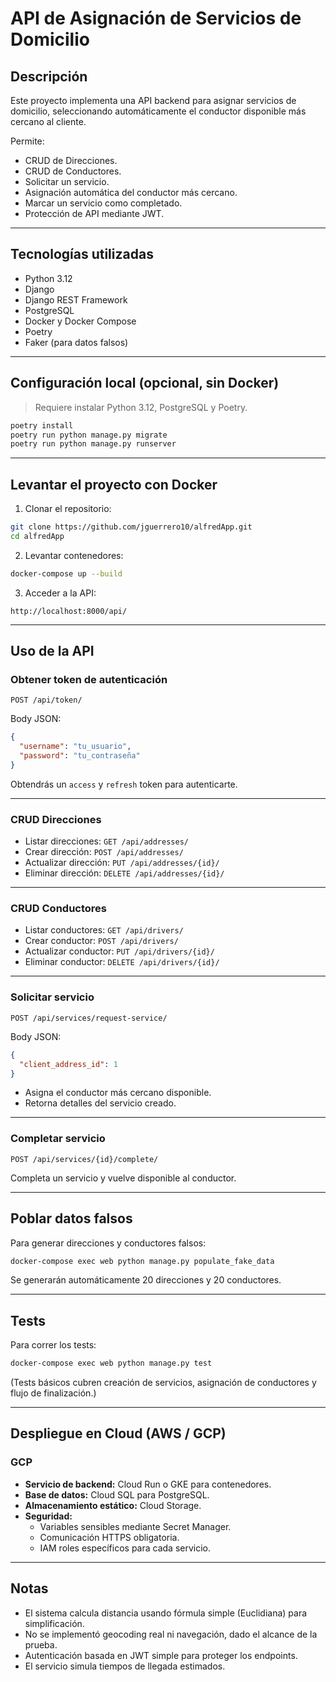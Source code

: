 # API de Asignación de Servicios de Domicilio

## Descripción

Este proyecto implementa una API backend para asignar servicios de domicilio, seleccionando automáticamente el conductor disponible más cercano al cliente.

Permite:

- CRUD de Direcciones.
- CRUD de Conductores.
- Solicitar un servicio.
- Asignación automática del conductor más cercano.
- Marcar un servicio como completado.
- Protección de API mediante JWT.

---

## Tecnologías utilizadas

- Python 3.12
- Django
- Django REST Framework
- PostgreSQL
- Docker y Docker Compose
- Poetry
- Faker (para datos falsos)

---

## Configuración local (opcional, sin Docker)

> Requiere instalar Python 3.12, PostgreSQL y Poetry.

```bash
poetry install
poetry run python manage.py migrate
poetry run python manage.py runserver
```

---

## Levantar el proyecto con Docker

1. Clonar el repositorio:

```bash
git clone https://github.com/jguerrero10/alfredApp.git
cd alfredApp
```

2. Levantar contenedores:

```bash
docker-compose up --build
```

3. Acceder a la API:

```
http://localhost:8000/api/
```

---

## Uso de la API

### Obtener token de autenticación

`POST /api/token/`

Body JSON:

```json
{
  "username": "tu_usuario",
  "password": "tu_contraseña"
}
```

Obtendrás un `access` y `refresh` token para autenticarte.

---

### CRUD Direcciones

- Listar direcciones: `GET /api/addresses/`
- Crear dirección: `POST /api/addresses/`
- Actualizar dirección: `PUT /api/addresses/{id}/`
- Eliminar dirección: `DELETE /api/addresses/{id}/`

---

### CRUD Conductores

- Listar conductores: `GET /api/drivers/`
- Crear conductor: `POST /api/drivers/`
- Actualizar conductor: `PUT /api/drivers/{id}/`
- Eliminar conductor: `DELETE /api/drivers/{id}/`

---

### Solicitar servicio

`POST /api/services/request-service/`

Body JSON:

```json
{
  "client_address_id": 1
}
```

- Asigna el conductor más cercano disponible.
- Retorna detalles del servicio creado.

---

### Completar servicio

`POST /api/services/{id}/complete/`

Completa un servicio y vuelve disponible al conductor.

---

## Poblar datos falsos

Para generar direcciones y conductores falsos:

```bash
docker-compose exec web python manage.py populate_fake_data
```

Se generarán automáticamente 20 direcciones y 20 conductores.

---

## Tests

Para correr los tests:

```bash
docker-compose exec web python manage.py test
```

(Tests básicos cubren creación de servicios, asignación de conductores y flujo de finalización.)

---

## Despliegue en Cloud (AWS / GCP)

### GCP

- **Servicio de backend:** Cloud Run o GKE para contenedores.
- **Base de datos:** Cloud SQL para PostgreSQL.
- **Almacenamiento estático:** Cloud Storage.
- **Seguridad:**
  - Variables sensibles mediante Secret Manager.
  - Comunicación HTTPS obligatoria.
  - IAM roles específicos para cada servicio.

---

## Notas

- El sistema calcula distancia usando fórmula simple (Euclidiana) para simplificación.
- No se implementó geocoding real ni navegación, dado el alcance de la prueba.
- Autenticación basada en JWT simple para proteger los endpoints.
- El servicio simula tiempos de llegada estimados.

